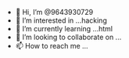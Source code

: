 - 👋 Hi, I’m @9643930729
- 👀 I’m interested in ...hacking
- 🌱 I’m currently learning ...html
- 💞️ I’m looking to collaborate on ...
- 📫 How to reach me ...

<!---
9643930729/9643930729 is a ✨ special ✨ repository because its `README.md` (this file) appears on your GitHub profile.
You can click the Preview link to take a look at your changes.
--->
